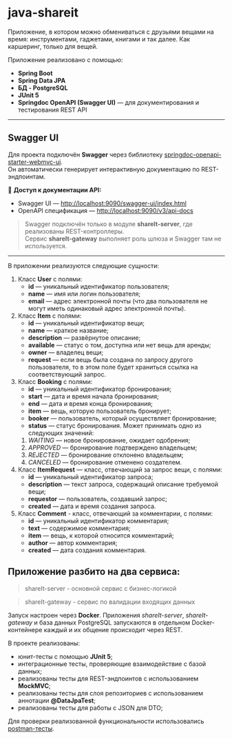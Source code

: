 # java-shareit

Приложение, в котором можно обмениваться с друзьями вещами на время: инструментами, гаджетами, книгами и так далее. Как каршеринг, только для вещей.

Приложение реализовано с помощью:
- **Spring Boot**
- **Spring Data JPA**
- **БД - PostgreSQL**
- **JUnit 5**
-  **Springdoc OpenAPI (Swagger UI)** — для документирования и тестирования REST API

---

## Swagger UI

Для проекта подключён **Swagger** через библиотеку [springdoc-openapi-starter-webmvc-ui](https://springdoc.org/).  
Он автоматически генерирует интерактивную документацию по REST-эндпоинтам.

📄 **Доступ к документации API:**
- Swagger UI — [http://localhost:9090/swagger-ui/index.html](http://localhost:9090/swagger-ui/index.html)
- OpenAPI спецификация — [http://localhost:9090/v3/api-docs](http://localhost:9090/v3/api-docs)

> Swagger подключён только в модуле **shareIt-server**, где реализованы REST-контроллеры.  
> Сервис **shareIt-gateway** выполняет роль шлюза и Swagger там не используется.

---

В приложении реализуются следующие сущности:
1. Класс **User** с полями:
   - **id** — уникальный идентификатор пользователя;
   - **name** — имя или логин пользователя;
   - **email** — адрес электронной почты (что два пользователя не могут
иметь одинаковый адрес электронной почты).
2. Класс **Item** с полями:
   - **id** — уникальный идентификатор вещи;
   - **name** — краткое название;
   - **description** — развёрнутое описание;
   - **available** — статус о том, доступна или нет вещь для аренды;
   - **owner** — владелец вещи;
   - **request** — если вещь была создана по запросу другого пользователя, то в этом
поле будет храниться ссылка на соответствующий запрос.
3. Класс **Booking** с полями:
   - **id** — уникальный идентификатор бронирования;
   - **start** — дата и время начала бронирования;
   - **end** — дата и время конца бронирования;
   - **item** — вещь, которую пользователь бронирует;
   - **booker** — пользователь, который осуществляет бронирование;
   - **status** — статус бронирования. Может принимать одно из следующих
значений:
    1. *WAITING* — новое бронирование, ожидает одобрения;
    2. *APPROVED* — бронирование подтверждено владельцем;
    3. *REJECTED* — бронирование отклонено владельцем;
    4. *CANCELED* — бронирование отменено создателем.
  4. Класс **ItemRequest** — класс, отвечающий за запрос вещи, с полями:
     - **id** — уникальный идентификатор запроса;
     - **description** — текст запроса, содержащий описание требуемой вещи;
     - **requestor** — пользователь, создавший запрос;
     - **created** — дата и время создания запроса.
   5. Класс **Comment** - класс, отвечающий за комментарии, с полями:
      - **id** — уникальный идентификатор комментария;
      - **text** — содержимое комментария;
      - **item** — вещь, к которой относится комментарий;
      - **author** — автор комментария;
      - **created** — дата создания комментария.

## Приложение разбито на два сервиса:
> shareIt-server - основной сервис с бизнес-логикой

> shareIt-gateway - сервис по валидации входящих данных

Запуск настроен через **Docker**. Приложения *shareIt-server*, *shareIt-gateway*  и база данных PostgreSQL запускаются в отдельном Docker-контейнере каждый и их общение происходит через REST.

В проекте реализованы:
- юнит-тесты с помощью **JUnit 5**;
- интеграционные тесты, проверяющие взаимодействие с базой данных;
- реализованы тесты для REST-эндпоинтов с использованием **MockMVC**;
- реализованы тесты для слоя репозиториев с использованием аннотации **@DataJpaTest**;
- реализованы тесты для работы с JSON для DTO;

Для проверки реализованной функциональности использовались [postman-тесты](https://github.com/SemenenkoEugene/java-shareit/blob/main/shareit-postman-test.json).
